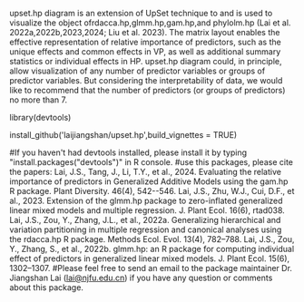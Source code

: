 upset.hp diagram is an extension of UpSet technique to  and is used to visualize the object ofrdacca.hp,glmm.hp,gam.hp,and phylolm.hp (Lai et al. 2022a,2022b,2023,2024; Liu et al. 2023). The matrix layout enables the effective representation of relative importance of predictors, such as the unique effects and common effects in VP, as well as additional summary statistics or individual effects in HP. upset.hp diagram could, in principle, allow visualization of any number of predictor variables or groups of predictor variables. But considering the interpretability of data, we would like to recommend that the number of predictors (or groups of predictors) no more than 7.


library(devtools)

install_github('laijiangshan/upset.hp',build_vignettes = TRUE)

#If you haven't had devtools installed, please install it by typing "install.packages("devtools")" in R console. 
#use this packages, please cite the papers:
Lai, J.S., Tang, J., Li, T.Y., et al., 2024. Evaluating the relative importance of predictors in Generalized Additive Models using the gam.hp R package. Plant Diversity. 46(4), 542--546.
Lai, J.S., Zhu, W.J., Cui, D.F., et al., 2023. Extension of the glmm.hp package to zero-inflated generalized linear mixed models and multiple regression. J. Plant Ecol. 16(6), rtad038.
Lai, J.S., Zou, Y., Zhang, J.L., et al., 2022a. Generalizing hierarchical and variation partitioning in multiple regression and canonical analyses using the rdacca.hp R package. Methods Ecol. Evol. 13(4), 782–788.
Lai, J.S., Zou, Y., Zhang, S., et al., 2022b. glmm.hp: an R package for computing individual effect of predictors in generalized linear mixed models. J. Plant Ecol. 15(6), 1302–1307.
#Please feel free to send an email to the package maintainer Dr. Jiangshan Lai (lai@njfu.edu.cn) if you have any question or comments about this package.
